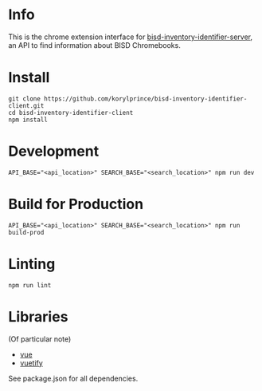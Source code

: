 # Info

This is the chrome extension interface for [bisd-inventory-identifier-server](https://github.com/korylprince/bisd-inventory-identifier-server), an API to find information about BISD Chromebooks.

# Install

```
git clone https://github.com/korylprince/bisd-inventory-identifier-client.git
cd bisd-inventory-identifier-client
npm install
```

# Development

```
API_BASE="<api_location>" SEARCH_BASE="<search_location>" npm run dev
```

# Build for Production

```
API_BASE="<api_location>" SEARCH_BASE="<search_location>" npm run build-prod
```

# Linting

```
npm run lint
```

# Libraries

(Of particular note)

* [vue](https://vuejs.org/)
* [vuetify](https://github.com/vuetifyjs/vuetify)

See package.json for all dependencies.
